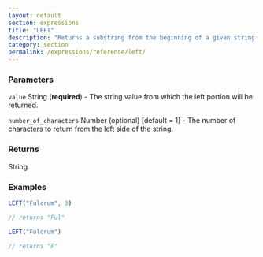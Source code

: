 ```yaml
---
layout: default
section: expressions
title: "LEFT"
description: "Returns a substring from the beginning of a given string."
category: section
permalink: /expressions/reference/left/
---
```


### Parameters

`value` String (__required__) - The string value from which the left portion will be returned.

`number_of_characters` Number (optional)  [default = 1] - The number of characters to return from the left side of the string.

### Returns

String

### Examples

```js
LEFT("Fulcrum", 3)

// returns "Ful"
```


```js
LEFT("Fulcrum")

// returns "F"
```